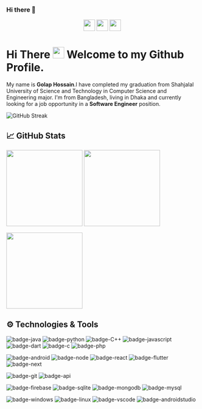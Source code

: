 ### Hi there 👋


<!--[![Header](https://static.vecteezy.com/system/resources/previews/000/344/684/non_2x/programming-code-on-laptop-banner-vector-flat-illustration.jpg)](https://github.com/Golaphossain)-->

<p align="center">
  <a href="https://www.linkedin.com/in/golap-hossain/"><img height="30" color= blue src="https://cdn-icons-png.flaticon.com/512/174/174857.png"></a>
  <a href="mailto:hossain6857@gmail.com"><img height="30" src="https://logodownload.org/wp-content/uploads/2018/03/gmail-logo-16.png"></a>
  <a href="https://www.facebook.com/profile.php?id=100015060303626"><img height="30" src="https://upload.wikimedia.org/wikipedia/commons/thumb/1/1b/Facebook_icon.svg/1200px-Facebook_icon.svg.png"></a>
</p>

# Hi There <img src="https://i.imgur.com/GNz3qCl.gif" width="30px"> Welcome to my Github Profile.

My name is **Golap Hossain**.I have completed my graduation from Shahjalal University of Science and Technology in Computer Science and Engineering major. I'm from Bangladesh, living in Dhaka and currently looking for a job opportunity in a **Software Engineer** position.

![GitHub Streak](http://github-readme-streak-stats.herokuapp.com?user=Golaphossain&theme=github-dark&date_format=M%20j%5B%2C%20Y%5D&fire=DD3700&background=142339)


## &#x1f4c8; GitHub Stats

<p>
  <img  height="200" src="https://github-readme-stats.vercel.app/api/top-langs/?username=Golaphossain&hide=html,makefile&bg_color=21223e&title_color=0bbf44&text_color=fff&count_private=true&langs_count=5" />

  <img height="200" src="https://github-readme-stats.vercel.app/api?username=Golaphossain&bg_color=21223e&title_color=0bbf44&text_color=fff&show_icons=true&icon_color=fff&count_private=true" />
</p>

<img align="center" height="200" src="https://github-profile-trophy.vercel.app/?username=Golaphossain&theme=gruvbox&row=2&margin-w=5&margin-h=5&count_private=true"/>

## ⚙️ Technologies & Tools
<!-- yellow f6c819 , navy-blue 21223e white fffff -->
![badge-java](https://img.shields.io/badge/code-java-0bbf44?style=for-the-badge&logo=java&logoColor=white&labelColor=21223e)
![badge-python](https://img.shields.io/badge/code-python-0bbf44?style=for-the-badge&logo=python&logoColor=white&labelColor=21223e)
![badge-C++](https://img.shields.io/badge/code-c++-0bbf44?style=for-the-badge&logo=&logoColor=white&labelColor=21223e)
![badge-javascript](https://img.shields.io/badge/code-javascript-0bbf44?style=for-the-badge&logo=javascript&logoColor=white&labelColor=21223e)
![badge-dart](https://img.shields.io/badge/code-dart-0bbf44?style=for-the-badge&logo=dart&logoColor=white&labelColor=21223e)
![badge-c](https://img.shields.io/badge/code-c-0bbf44?style=for-the-badge&logo=c&logoColor=white&labelColor=21223e)
![badge-php](https://img.shields.io/badge/code-php-0bbf44?style=for-the-badge&logo=php&logoColor=white&labelColor=21223e)
<!-- 
![badge-cpp](https://img.shields.io/badge/language-c%2B%2B-blue?style=for-the-badge&logo=c%2B%2B)
-->
![badge-android](https://img.shields.io/badge/sdk-android-0bbf44?style=for-the-badge&logo=android&logoColor=white&labelColor=21223e)
![badge-node](https://img.shields.io/badge/runtime-node_js-0bbf44?style=for-the-badge&logo=npm&logoColor=white&labelColor=21223e)
![badge-react](https://img.shields.io/badge/library-react_js-0bbf44?style=for-the-badge&logo=react&logoColor=white&labelColor=21223e)
![badge-flutter](https://img.shields.io/badge/framework-flutter-0bbf44?style=for-the-badge&logo=flutter&logoColor=white&labelColor=21223e)
![badge-next](https://img.shields.io/badge/framework-next_js-0bbf44?style=for-the-badge&logo=react&logoColor=white&labelColor=21223e)


![badge-git](https://img.shields.io/badge/version_control-git-0bbf44?style=for-the-badge&logo=git&logoColor=white&labelColor=21223e)
![badge-api](https://img.shields.io/badge/api-Rest_Api-0bbf44?style=for-the-badge&logo=web&logoColor=white&labelColor=21223e)

![badge-firebase](https://img.shields.io/badge/database-firebase-0bbf44?style=for-the-badge&logo=firebase&logoColor=white&labelColor=21223e)
![badge-sqlite](https://img.shields.io/badge/database-sqlite-0bbf44?style=for-the-badge&logo=sqlite&logoColor=white&labelColor=21223e)
![badge-mongodb](https://img.shields.io/badge/database-mongodb-0bbf44?style=for-the-badge&logo=mongodb&logoColor=white&labelColor=21223e)
![badge-mysql](https://img.shields.io/badge/database-mysql-0bbf44?style=for-the-badge&logo=mysql&logoColor=white&labelColor=21223e)
  

<!--![badge-docker](https://img.shields.io/badge/tools-docker-f6c819?style=for-the-badge&logo=docker&logoColor=white&labelColor=21223e)-->
![badge-windows](https://img.shields.io/badge/os-windows-0bbf44?style=for-the-badge&logo=windows&logoColor=white&labelColor=21223e)
![badge-linux](https://img.shields.io/badge/os-linux-0bbf44?style=for-the-badge&logo=linux&logoColor=white&labelColor=21223e)
![badge-vscode](https://img.shields.io/badge/editor-vscode-0bbf44?style=for-the-badge&logo=visual-studio-code&logoColor=white&labelColor=21223e)
![badge-androidstudio](https://img.shields.io/badge/editor-android_studio-0bbf44?style=for-the-badge&logo=android-studio&logoColor=white&labelColor=21223e)


<!--
**Golaphossain/GolapHossain** is a ✨ _special_ ✨ repository because its `README.md` (this file) appears on your GitHub profile.

Here are some ideas to get you started:

- 🔭 I’m currently working on ...
- 🌱 I’m currently learning ...
- 👯 I’m looking to collaborate on ...
- 🤔 I’m looking for help with ...
- 💬 Ask me about ...
- 📫 How to reach me: ...
- 😄 Pronouns: ...
- ⚡ Fun fact: ...
-->
